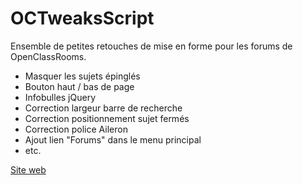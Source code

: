 # OCTweaksScript

Ensemble de petites retouches de mise en forme pour les forums de OpenClassRooms.

* Masquer les sujets épinglés
* Bouton haut / bas de page
* Infobulles jQuery
* Correction largeur barre de recherche
* Correction positionnement sujet fermés
* Correction police Aileron
* Ajout lien "Forums" dans le menu principal
* etc.

[Site web](https://l0lock.github.io/OCTweaksScript/)
